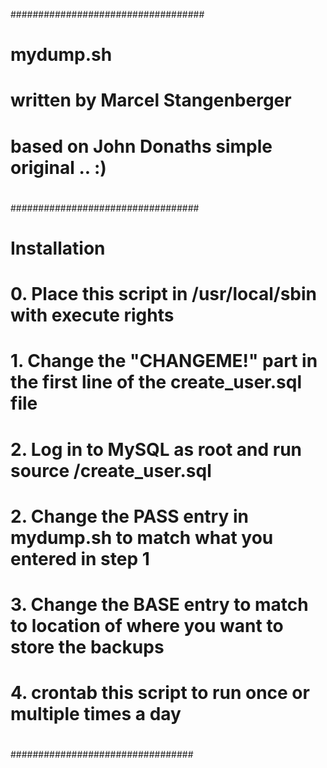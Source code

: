 ###################################
#
# mydump.sh
# written by Marcel Stangenberger
# based on John Donaths simple original .. :)
#
##################################
#
# Installation
#
# 0. Place this script in /usr/local/sbin with execute rights
# 1. Change the "CHANGEME!" part in the first line of the create_user.sql file
# 2. Log in to MySQL as root and run source <pathto>/create_user.sql
# 2. Change the PASS entry in mydump.sh to match what you entered in step 1
# 3. Change the BASE entry to match to location of where you want to store the backups
# 4. crontab this script to run once or multiple times a day
#
#################################

